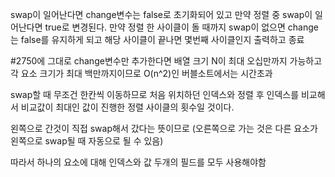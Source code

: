 swap이 일어난다면 change변수는 false로 초기화되어 있고 만약 정렬 중 swap이 일어난다면 true로 변경된다.
만약 정렬 한 사이클이 돌 때까지 swap이 없으면 change는 false를 유지하게 되고 해당 사이클이 끝나면 몇번째 사이클인지 출력하고 종료

#2750에 그대로 change변수만 추가한다면 배열 크기 N이 최대 오십만까지 가능하고 각 요소 크기가 최대 백만까지이므로 O(n^2)인 버블소트에서는 시간초과

swap할 때 무조건 한칸씩 이동하므로 처음 위치하던 인덱스와 정렬 후 인덱스를 비교해서 비교값이 최대인 값이 진행한 정렬 사이클의 횟수일 것이다.

왼쪽으로 간것이 직접 swap해서 갔다는 뜻이므로 (오른쪽으로 가는 것은 다른 요소가 왼쪽으로 swap될 때 자동으로 될 수 있음)

따라서 하나의 요소에 대해 인덱스와 값 두개의 필드를 모두 사용해야함